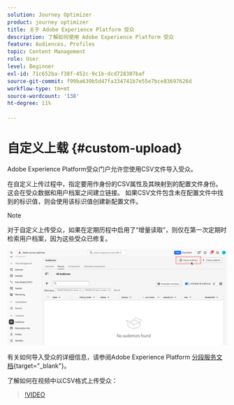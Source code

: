 ```yaml
---
solution: Journey Optimizer
product: journey optimizer
title: 关于 Adobe Experience Platform 受众
description: 了解如何使用 Adobe Experience Platform 受众
feature: Audiences, Profiles
topic: Content Management
role: User
level: Beginner
exl-id: 71c652ba-f38f-452c-9c1b-dcd728307baf
source-git-commit: f99ba639b5d47fa334741b7e55e7bce83697626d
workflow-type: tm+mt
source-wordcount: '138'
ht-degree: 11%

---
```


# 自定义上载 {#custom-upload}

Adobe Experience Platform受众门户允许您使用CSV文件导入受众。

在自定义上传过程中，指定要用作身份的CSV属性及其映射到的配置文件身份。 这会在受众数据和用户档案之间建立链接。 如果CSV文件包含未在配置文件中找到的标识值，则会使用该标识值创建新配置文件。

>[!NOTE]
>
>对于自定义上传受众，如果在定期历程中启用了“增量读取”，则仅在第一次定期时检索用户档案，因为这些受众已修复。

![](assets/import-audience.png)

有关如何导入受众的详细信息，请参阅Adobe Experience Platform [分段服务文档](https://experienceleague.adobe.com/en/docs/experience-platform/segmentation/ui/audience-portal#import-audience){target="_blank"}。

了解如何在视频中以CSV格式上传受众：

>[!VIDEO](https://video.tv.adobe.com/v/3421714?quality=12)
